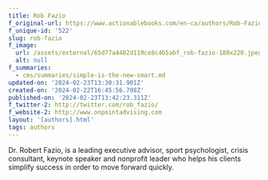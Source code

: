 ```yaml
---
title: Rob Fazio
f_original-url: https://www.actionablebooks.com/en-ca/authors/Rob-Fazio/
f_unique-id: '522'
slug: rob-fazio
f_image:
  url: /assets/external/65d77a4482d119ce8c4b5abf_rob-fazio-180x220.jpeg
  alt: null
f_summaries:
  - cms/summaries/simple-is-the-new-smart.md
updated-on: '2024-02-23T13:30:31.901Z'
created-on: '2024-02-22T16:45:56.708Z'
published-on: '2024-02-23T13:42:23.311Z'
f_twitter-2: http://twitter.com/rob_fazio/
f_website-2: http://www.onpointadvising.com
layout: '[authors].html'
tags: authors
---
```


Dr. Robert Fazio, is a leading executive advisor, sport psychologist, crisis consultant, keynote speaker and nonprofit leader who helps his clients simplify success in order to move forward quickly.
